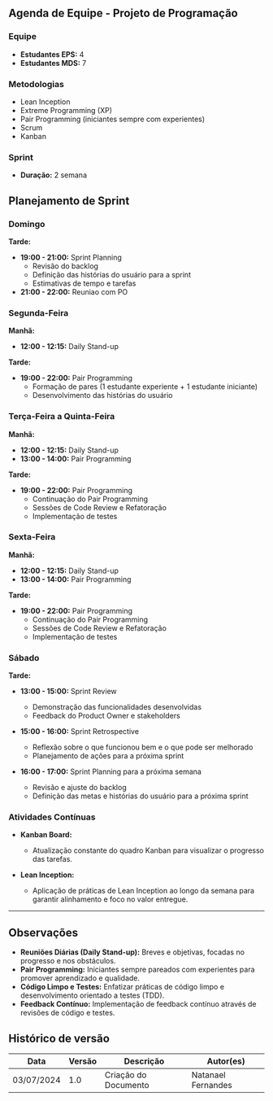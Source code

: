 ## Agenda de Equipe - Projeto de Programação

### Equipe
- **Estudantes EPS:** 4
- **Estudantes MDS:** 7

### Metodologias
- Lean Inception
- Extreme Programming (XP)
- Pair Programming (iniciantes sempre com experientes)
- Scrum
- Kanban

### Sprint
- **Duração:** 2 semana

## Planejamento de Sprint

### Domingo

**Tarde:**

- **19:00 - 21:00:** Sprint Planning 
  - Revisão do backlog
  - Definição das histórias do usuário para a sprint
  - Estimativas de tempo e tarefas
- **21:00 - 22:00:** Reuniao com PO

### Segunda-Feira

**Manhã:**

- **12:00 - 12:15:** Daily Stand-up

**Tarde:**

- **19:00 - 22:00:** Pair Programming 
  - Formação de pares (1 estudante experiente + 1 estudante iniciante)
  - Desenvolvimento das histórias do usuário

### Terça-Feira a Quinta-Feira

**Manhã:**

- **12:00 - 12:15:** Daily Stand-up
- **13:00 - 14:00:** Pair Programming

**Tarde:**

- **19:00 - 22:00:** Pair Programming
  - Continuação do Pair Programming
  - Sessões de Code Review e Refatoração
  - Implementação de testes

### Sexta-Feira

**Manhã:**

- **12:00 - 12:15:** Daily Stand-up
- **13:00 - 14:00:** Pair Programming

**Tarde:**

- **19:00 - 22:00:** Pair Programming
  - Continuação do Pair Programming
  - Sessões de Code Review e Refatoração
  - Implementação de testes


### Sábado

**Tarde:**

- **13:00 - 15:00:** Sprint Review
  - Demonstração das funcionalidades desenvolvidas
  - Feedback do Product Owner e stakeholders

- **15:00 - 16:00:** Sprint Retrospective
  - Reflexão sobre o que funcionou bem e o que pode ser melhorado
  - Planejamento de ações para a próxima sprint

- **16:00 - 17:00:** Sprint Planning para a próxima semana
  - Revisão e ajuste do backlog
  - Definição das metas e histórias do usuário para a próxima sprint

### Atividades Contínuas

- **Kanban Board:** 
  - Atualização constante do quadro Kanban para visualizar o progresso das tarefas.
  
- **Lean Inception:**
  - Aplicação de práticas de Lean Inception ao longo da semana para garantir alinhamento e foco no valor entregue.

---

## Observações

- **Reuniões Diárias (Daily Stand-up):** Breves e objetivas, focadas no progresso e nos obstáculos.
- **Pair Programming:** Iniciantes sempre pareados com experientes para promover aprendizado e qualidade.
- **Código Limpo e Testes:** Enfatizar práticas de código limpo e desenvolvimento orientado a testes (TDD).
- **Feedback Contínuo:** Implementação de feedback contínuo através de revisões de código e testes.

## Histórico de versão
| Data | Versão | Descrição | Autor(es) |
| ---- | ---- | ---- | ---- |
| 03/07/2024 | 1.0 | Criação do Documento | Natanael Fernandes |
